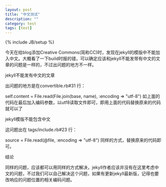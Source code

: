 ```yaml
---
layout: post
title: "中文测试"
description: ""
category: test
tags: [test]
---
```

{% include JB/setup %}

今天在给blog添加Creative Commons(简称CC)时，发现在jekyll的模版中不能加入中文。大概看了一下build时报的错，可以确定应该和jekyll不能发带有中文的文章的问题是一样的，不过出问题的地方不一样。

jekyll不能发有中文的文章

出问题的地方是在convertible.rb#31 行：

self.content = File.read(File.join(base, name), :encoding => "utf-8")
如上面的代码在最后加入编码参数，以utf8读取文件即可，即用上面的代码替换原来的代码就可以了

jekyll模版不能包含中文

这问题出在 tags/include.rb#23 行：

source = File.read(@file, :encoding => "utf-8")
同样的方式，替换原来的代码即可。

结论

同样的问题，应该都可以用同样的方式解决，jekyll作者应该并没有在这里考虑中文的问题，不过我们可以自己解决这个问题，如果有更新jekyll最新版，记得也要改响应的问题位置的相关编码问题。